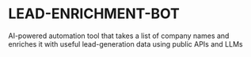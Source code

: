 # LEAD-ENRICHMENT-BOT
AI-powered automation tool that takes a list of company names and enriches it with useful lead-generation data using public APIs and LLMs
